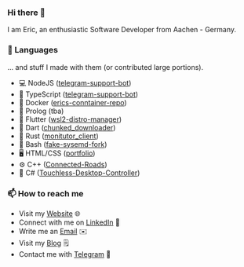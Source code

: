 
### Hi there 👋

I am Eric, an enthusiastic Software Developer from Aachen - Germany.

### 📖 Languages

... and stuff I made with them (or contributed large portions).

<!--![node](https://img.shields.io/badge/node-%3E%3D%206.0.0-brightgreen)-->


- 💻 NodeJS         ([telegram-support-bot](https://github.com/bostrot/telegram-support-bot))
- 🚀 TypeScript     ([telegram-support-bot](https://github.com/bostrot/telegram-support-bot))
- 🐳 Docker         ([erics-conntainer-repo](https://github.com/bostrot/erics-container-repo))
- 🤔 Prolog         (tba)
- 💬 Flutter        ([wsl2-distro-manager](https://github.com/bostrot/wsl2-distro-manager))
- 🎯 Dart           ([chunked_downloader](https://github.com/bostrot/chunked_downloader))
- 🦀 Rust           ([monitutor_client](https://github.com/bostrot/MoniTutor-docker))
- 💾 Bash           ([fake-sysemd-fork](https://github.com/bostrot/fake-systemd))
- 🖥️ HTML/CSS       ([portfolio](https://github.com/bostrot/portfolio))
- ⚙️ C++            ([Connected-Roads](https://github.com/IP-VS/Connected-Roads))
- 🔨 C#             ([Touchless-Desktop-Controller](https://github.com/bostrot/Touchless-Desktop-Controller))

### 📫 How to reach me

- Visit my [Website](https://erictrenkel.com) 🌐
- Connect with me on [LinkedIn](https://www.linkedin.com/in/erictrenkel/) 👤
- Write me an [Email](mailto:github@bostrot.com) ✉️
- Visit my [Blog](https://senpai.club) 🗒
- Contact me with [Telegram](http://t.me/bostrot_bot) 🤖
